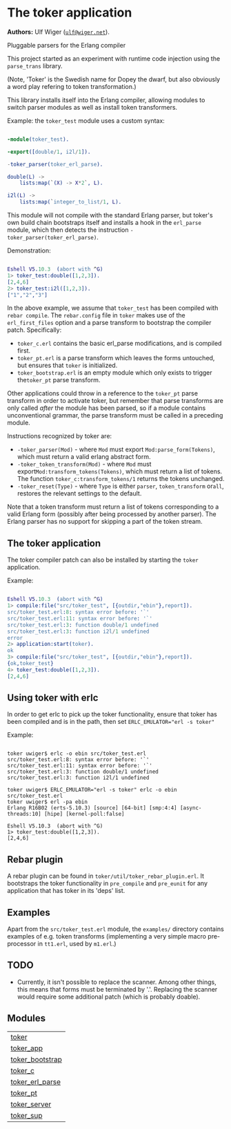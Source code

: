 

# The toker application #

__Authors:__ Ulf Wiger ([`ulf@wiger.net`](mailto:ulf@wiger.net)).

Pluggable parsers for the Erlang compiler

This project started as an experiment with runtime code injection
using the `parse_trans` library.

(Note, 'Toker' is the Swedish name for Dopey the dwarf, but also obviously
a word play refering to token transformation.)

This library installs itself into the Erlang compiler, allowing modules
to switch parser modules as well as install token transformers.

Example: the `toker_test` module uses a custom syntax:

```erlang

-module(toker_test).

-export([double/1, i2l/1]).

-toker_parser(toker_erl_parse).

double(L) ->
    lists:map(`(X) -> X*2`, L).

i2l(L) ->
    lists:map(`integer_to_list/1, L).

```

This module will not compile with the standard Erlang parser, but toker's
own build chain bootstraps itself and installs a hook in the `erl_parse` module,
which then detects the instruction `-toker_parser(toker_erl_parse)`.

Demonstration:

```erlang

Eshell V5.10.3  (abort with ^G)
1> toker_test:double([1,2,3]).
[2,4,6]
2> toker_test:i2l([1,2,3]).
["1","2","3"]

```

In the above example, we assume that `toker_test` has been compiled with
`rebar compile`. The `rebar.config` file in `toker` makes use of the
`erl_first_files` option and a parse transform to bootstrap the compiler
patch. Specifically:

* `toker_c.erl` contains the basic erl_parse modifications, and is compiled
  first.
* `toker_pt.erl` is a parse transform which leaves the forms untouched, but
  ensures that `toker` is initialized.
* `toker_bootstrap.erl` is an empty module which only exists to trigger the`toker_pt` parse transform.

Other applications could throw in a reference to the `toker_pt` parse transform
in order to activate toker, but remember that parse transforms are only called
_after_ the module has been parsed, so if a module contains
unconventional grammar, the parse transform must be called in a preceding
module.

Instructions recognized by toker are:

* `-toker_parser(Mod)` - where `Mod` must export `Mod:parse_form(Tokens)`,
  which must return a valid erlang abstract form.
* `-toker_token_transform(Mod)` - where `Mod` must export`Mod:transform_tokens(Tokens)`, which must return a list of tokens.
  The function `toker_c:transform_tokens/1` returns the tokens unchanged.
* `-toker_reset(Type)` - where `Type` is either `parser`, `token_transform` or`all`, restores the relevant settings to the default.

Note that a token transform must return a list of tokens corresponding to a
valid Erlang form (possibly after being processed by another parser). The
Erlang parser has no support for skipping a part of the token stream.


## The toker application ##

The toker compiler patch can also be installed by starting the `toker`
application.

Example:

```erlang

Eshell V5.10.3  (abort with ^G)
1> compile:file("src/toker_test", [{outdir,"ebin"},report]).
src/toker_test.erl:8: syntax error before: '`'
src/toker_test.erl:11: syntax error before: '`'
src/toker_test.erl:3: function double/1 undefined
src/toker_test.erl:3: function i2l/1 undefined
error
2> application:start(toker).
ok
3> compile:file("src/toker_test", [{outdir,"ebin"},report]).
{ok,toker_test}
4> toker_test:double([1,2,3]).
[2,4,6]

```


## Using toker with erlc ##

In order to get erlc to pick up the toker functionality, ensure that toker
has been compiled and is in the path, then set `ERLC_EMULATOR="erl -s toker"`

Example:

```

toker uwiger$ erlc -o ebin src/toker_test.erl
src/toker_test.erl:8: syntax error before: '`'
src/toker_test.erl:11: syntax error before: '`'
src/toker_test.erl:3: function double/1 undefined
src/toker_test.erl:3: function i2l/1 undefined

toker uwiger$ ERLC_EMULATOR="erl -s toker" erlc -o ebin src/toker_test.erl
toker uwiger$ erl -pa ebin
Erlang R16B02 (erts-5.10.3) [source] [64-bit] [smp:4:4] [async-threads:10] [hipe] [kernel-poll:false]

Eshell V5.10.3  (abort with ^G)
1> toker_test:double([1,2,3]).
[2,4,6]

```


## Rebar plugin ##

A rebar plugin can be found in `toker/util/toker_rebar_plugin.erl`. It
bootstraps the toker functionality in `pre_compile` and `pre_eunit` for
any application that has toker in its 'deps' list.


## Examples ##

Apart from the `src/toker_test.erl` module, the `examples/` directory
contains examples of e.g. token transforms (implementing a very simple
macro pre-processor in `tt1.erl`, used by `m1.erl`.)


## TODO ##
* Currently, it isn't possible to replace the scanner. Among other things,
  this means that forms must be terminated by '.'. Replacing the scanner
  would require some additional patch (which is probably doable).


## Modules ##


<table width="100%" border="0" summary="list of modules">
<tr><td><a href="https://github.com/uwiger/toker/blob/master/doc/toker.md" class="module">toker</a></td></tr>
<tr><td><a href="https://github.com/uwiger/toker/blob/master/doc/toker_app.md" class="module">toker_app</a></td></tr>
<tr><td><a href="https://github.com/uwiger/toker/blob/master/doc/toker_bootstrap.md" class="module">toker_bootstrap</a></td></tr>
<tr><td><a href="https://github.com/uwiger/toker/blob/master/doc/toker_c.md" class="module">toker_c</a></td></tr>
<tr><td><a href="https://github.com/uwiger/toker/blob/master/doc/toker_erl_parse.md" class="module">toker_erl_parse</a></td></tr>
<tr><td><a href="https://github.com/uwiger/toker/blob/master/doc/toker_pt.md" class="module">toker_pt</a></td></tr>
<tr><td><a href="https://github.com/uwiger/toker/blob/master/doc/toker_server.md" class="module">toker_server</a></td></tr>
<tr><td><a href="https://github.com/uwiger/toker/blob/master/doc/toker_sup.md" class="module">toker_sup</a></td></tr></table>

